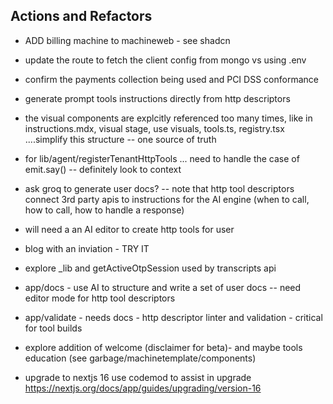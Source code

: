 ## Actions and Refactors
- ADD billing machine to machineweb - see shadcn
- update the route to fetch the client config from mongo vs using .env
- confirm the payments collection being used and PCI DSS conformance

- generate prompt tools instructions directly from http descriptors
- the visual components are explcitly referenced too many times, like in instructions.mdx,
visual stage, use visuals, tools.ts, registry.tsx ....simplify this structure -- one source of truth

- for lib/agent/registerTenantHttpTools ... need to handle the case of emit.say()
-- definitely look to context 

- ask groq to generate user docs?
-- note that http tool descriptors connect 3rd party apis to instructions for the AI engine (when to call, how to call, how to handle a response)

- will need a an AI editor to create http tools for user

- blog with an inviation - TRY IT

- explore _lib and getActiveOtpSession used by transcripts api

- app/docs - use AI to structure and write a set of user docs -- need editor mode for http tool descriptors

- app/validate - needs docs - http descriptor linter and validation - critical for tool builds

- explore addition of welcome (disclaimer for beta)- and maybe tools education (see garbage/machinetemplate/components)

- upgrade to nextjs 16 use codemod to assist in upgrade
https://nextjs.org/docs/app/guides/upgrading/version-16
